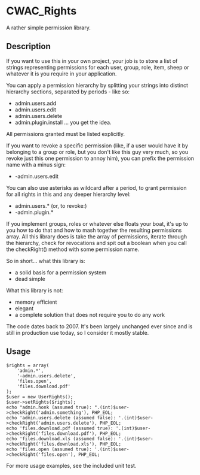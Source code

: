 CWAC_Rights
===========

A rather simple permission library.

Description
-----------

If you want to use this in your own project, your job is to store a list of strings representing permissions for each user, group, role, item, sheep or whatever it is you require in your application.

You can apply a permission hierarchy by splitting your strings into distinct hierarchy sections, separated by periods - like so:

* admin.users.add
* admin.users.edit
* admin.users.delete
* admin.plugin.install
... you get the idea.

All permissions granted must be listed explicitly.

If you want to revoke a specific permission (like, if a user would have it by belonging to a group or role, but you don't like this guy very much,
so you revoke just this one permission to annoy him), you can prefix the permission name with a minus sign:

* -admin.users.edit

You can also use asterisks as wildcard after a period, to grant permission for all rights in this and any deeper hierarchy level:

* admin.users.*
(or, to revoke:)
* -admin.plugin.*

If you implement groups, roles or whatever else floats your boat, it's up to you how to do that and how to mash together the resulting permissions
array. All this library does is take the array of permissions, iterate through the hierarchy, check for revocations and spit out a boolean when
you call the checkRight() method with some permission name.

So in short... what this library is:

* a solid basis for a permission system
* dead simple

What this library is not:

* memory efficient
* elegant
* a complete solution that does not require you to do any work


The code dates back to 2007. It's been largely unchanged ever since and is still in production use today, so I consider it mostly stable.

Usage
-----

    $rights = array(
        'admin.*',
        '-admin.users.delete',
        'files.open',
        'files.download.pdf'
    );
    $user = new UserRights();
    $user->setRights($rights);
    echo "admin.honk (assumed true): ".(int)$user->checkRight('admin.something'), PHP_EOL;
    echo 'admin.users.delete (assumed false): '.(int)$user->checkRight('admin.users.delete'), PHP_EOL;
    echo 'files.download.pdf (assumed true): '.(int)$user->checkRight('files.download.pdf'), PHP_EOL;
    echo 'files.download.xls (assumed false): '.(int)$user->checkRight('files.download.xls'), PHP_EOL;
    echo 'files.open (assumed true): '.(int)$user->checkRight('files.open'), PHP_EOL;

For more usage examples, see the included unit test.


